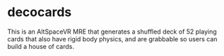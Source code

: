 # decocards

This is an AltSpaceVR MRE that generates a shuffled deck of 52 playing cards that also have rigid body physics, and are grabbable so users can build a house of cards. 
